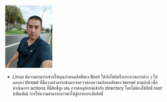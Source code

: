 ### <img src="ray2.jpg" width="150">
* Linux มีความสามารถช่วยให้คุณกำหนดสิทธิ์ของ Root ให้กับไฟล์หรือกระบวนการต่าง ๆ ให้แคบลง
thread ที่มีความสามารถข้ามการตรวจสอบความปลอดภัยของ kernel ตามปกติ เพื่อดำเนินการ actions
ที่มีสิทธิ์สูง เช่น การต่ออุปกรณ์เข้ากับ directory โดยไม่ต้องใช้สิทธิ์ root (เพิ่มเติม)
การให้ความสามารถอาจนำไปสู่การยกระดับสิทธิ์

